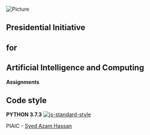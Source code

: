 ![Picture](https://i.ibb.co/jH9TFG5/Logo-PIAIC-fb7de414.png)
## Presidential Initiative
## for
## Artificial Intelligence and Computing
**Assignments**

## Code style
**PYTHON 3.7.3**
[![js-standard-style](https://img.shields.io/pypi/pyversions/Django.svg?style=flat)](https://github.com/python)

PIAIC - [Syed Azam Hassan](https://github.com/Syed-Azam)
